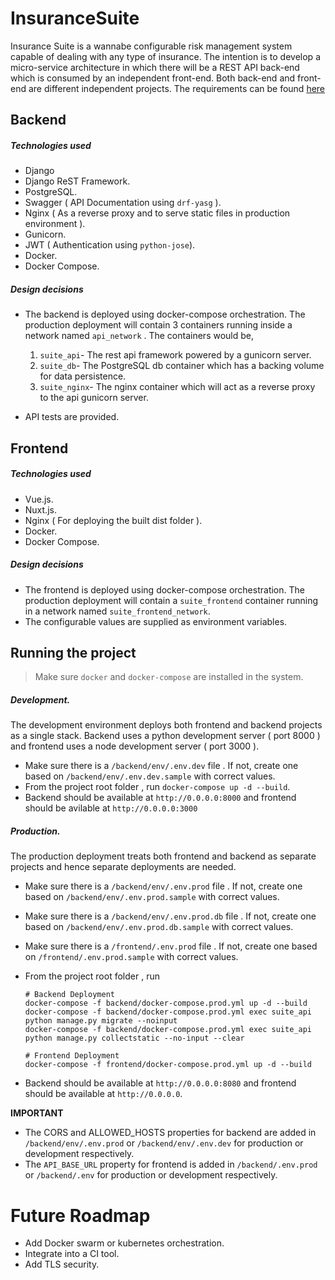 # InsuranceSuite

Insurance Suite is a wannabe configurable risk management system capable of dealing with any type of insurance. The intention is to develop a micro-service architecture in which there will be a REST API back-end which is consumed by an independent front-end. Both back-end and front-end are different independent projects. The requirements can be found [here](https://github.com/vivekthoppil/InsuranceSuite/blob/master/BACKDROP.md)


## Backend

##### Technologies used

 - Django
 - Django ReST Framework.
 - PostgreSQL.
 - Swagger ( API Documentation using `drf-yasg` ).
 - Nginx ( As a reverse proxy and to serve static files in production environment ).
 - Gunicorn.
 - JWT ( Authentication using `python-jose`).
 - Docker.
 - Docker Compose.

##### Design decisions

 - The backend is deployed using docker-compose orchestration. The production deployment will contain 3 containers running inside a network named `api_network` . The containers would be,
 
     1. `suite_api`- The rest api framework powered by a gunicorn server.
     2. `suite_db`- The PostgreSQL db container which has a backing volume for data persistence.
     3. `suite_nginx`- The nginx container which will act as a reverse proxy to the api gunicorn server.
     
 - API tests are provided.

## Frontend

##### Technologies used

 - Vue.js.
 - Nuxt.js.
 - Nginx ( For deploying the built dist folder ).
 - Docker.
 - Docker Compose.

##### Design decisions

 - The frontend is deployed using docker-compose orchestration. The production deployment will contain a `suite_frontend` container running in a network named `suite_frontend_network`.
 - The configurable values are supplied as environment variables.
 
 ## Running the project

> Make sure `docker` and `docker-compose` are installed in the system.

##### Development.
The development environment deploys both frontend and backend projects as a single stack. Backend uses a python development server ( port 8000 ) and frontend uses a node development server ( port 3000 ).

 - Make sure there is a `/backend/env/.env.dev` file . If not, create one based on `/backend/env/.env.dev.sample` with correct values.
 - From the project root folder , run `docker-compose up -d --build`.
 - Backend should be available at `http://0.0.0.0:8000` and frontend should be avilable at `http://0.0.0.0:3000`
 
 ##### Production.
The production deployment treats  both frontend and backend as separate projects and hence separate deployments are needed. 

 - Make sure there is a `/backend/env/.env.prod` file . If not, create one based on `/backend/env/.env.prod.sample` with correct values.
 - Make sure there is a `/backend/env/.env.prod.db` file . If not, create one based on `/backend/env/.env.prod.db.sample` with correct values.
 - Make sure there is a `/frontend/.env.prod` file . If not, create one based on `/frontend/.env.prod.sample` with correct values.
 - From the project root folder , run 
    ```
    # Backend Deployment
    docker-compose -f backend/docker-compose.prod.yml up -d --build
    docker-compose -f backend/docker-compose.prod.yml exec suite_api python manage.py migrate --noinput
    docker-compose -f backend/docker-compose.prod.yml exec suite_api python manage.py collectstatic --no-input --clear
    
    # Frontend Deployment
    docker-compose -f frontend/docker-compose.prod.yml up -d --build

    ```

 - Backend should be available at `http://0.0.0.0:8080` and frontend should be available at `http://0.0.0.0`.
 
 **IMPORTANT** 

 - The CORS and ALLOWED_HOSTS properties for backend are added in `/backend/env/.env.prod` or `/backend/env/.env.dev` for production or development respectively.
 - The `API_BASE_URL` property for frontend is added in `/backend/.env.prod` or `/backend/.env` for production or development respectively.
 
 # Future Roadmap

 - Add Docker swarm or kubernetes orchestration.
 - Integrate into a CI tool.
 - Add TLS security.

